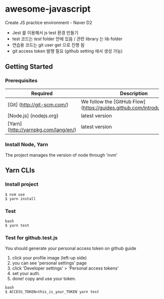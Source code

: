 # awesome-javascript
Create JS practice environment - Naver D2
- Jest 를 이용해서 js test 환경 만들기 
- test 코드는 _test_ folder 안에 있음 / 관련 library 는 lib folder 
- 연습용 코드는 git user get 으로 진행 됨 
- git access token 발행 필요 (github setting 에서 생성 가능)

## Getting Started
### Prerequisites

Required | Description
-- | -- 
[Git] (http://git-scm.com/) | We follow the [GitHub Flow] (https://guides.github.com/introduction/flow/)
[Node.js] (nodejs.org) | latest version 
[Yarn] (http://yarnpkg.com/lang/en/) | latest version 

### Install Node, Yarn 
The project manages the version of node through 'nvm'

## Yarn CLIs

### Install project 

```
$ nvm use
$ yarn install 
```

### Test

```
bash 
$ yarn test
```

### Test for github.test.js
You should generate your personal access token on github
guide
1. click your profile image (left-up side)
2. you can see 'personal settings' page 
3. click 'Developer settings' > 'Personal access tokens' 
4. set your auth. 
5. done! copy and use your token. 
  
```
bash
$ ACCESS_TOKEN=this_is_your_TOKEN yarn test
```
